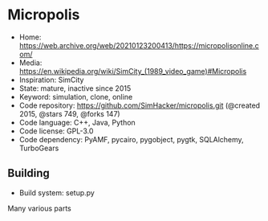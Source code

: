 # Micropolis

- Home: https://web.archive.org/web/20210123200413/https://micropolisonline.com/
- Media: https://en.wikipedia.org/wiki/SimCity_(1989_video_game)#Micropolis
- Inspiration: SimCity
- State: mature, inactive since 2015
- Keyword: simulation, clone, online
- Code repository: https://github.com/SimHacker/micropolis.git (@created 2015, @stars 749, @forks 147)
- Code language: C++, Java, Python
- Code license: GPL-3.0
- Code dependency: PyAMF, pycairo, pygobject, pygtk, SQLAlchemy, TurboGears

## Building

- Build system: setup.py

Many various parts